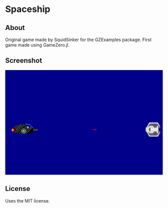 # Spaceship

## About
Original game made by SquidSinker for the GZExamples package.
First game made using GameZero.jl.

## Screenshot
![](spaceship_screenshot.png)

## License
Uses the MIT license.
